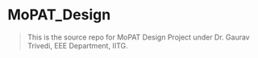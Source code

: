 # MoPAT_Design
> This is the source repo for MoPAT Design Project under Dr. Gaurav Trivedi, EEE Department, IITG.

